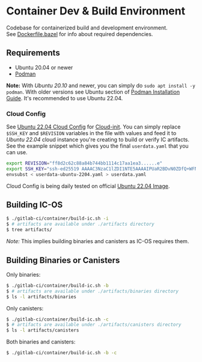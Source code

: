 # Container Dev & Build Environment

Codebase for containerized build and development environment.
<br>
See [Dockerfile.bazel](Dockerfile.bazel) for info about required dependencies.

## Requirements

- Ubuntu 20.04 or newer
- [Podman](https://podman.io/getting-started/installation) 

**Note:** With *Ubuntu 20.10* and newer, you can simply do `sudo apt install -y podman`. With older versions see Ubuntu section of [Podman Installation Guide](https://podman.io/getting-started/installation). It's recommended to use Ubuntu 22.04.

### Cloud Config

See [Ubuntu 22.04 Cloud Config](userdata-ubuntu-2204.yaml) for [Cloud-init](https://cloudinit.readthedocs.io/en/latest/).
You can simply replace `$SSH_KEY` and `$REVISION` variables in the file with values and feed it to *Ubuntu 22.04* cloud instance you're creating to build or verify IC artifacts. See the example snippet which gives you the final `userdata.yaml` that you can use.

```bash
export REVISION="ff8d2c62c88a84b744bb1114c17aa1ea3......e"
export SSH_KEY="ssh-ed25519 AAAAC3NzaC1lZDI1NTE5AAAAIPUaR2BDvN0ZDfQ+WFNa3NW3X3V3Qrxb7f6wn6ZbQkJm"
envsubst < userdata-ubuntu-2204.yaml > userdata.yaml
```

Cloud Config is being daily tested on official [Ubuntu 22.04 Image](https://cloud-images.ubuntu.com/jammy/current/jammy-server-cloudimg-amd64-disk-kvm.img).

## Building IC-OS

```bash
$ ./gitlab-ci/container/build-ic.sh -i
$ # artifacts are available under ./artifacts directory
$ tree artifacts/
```

*Note:* This implies building binaries and canisters as IC-OS requires them.

## Building Binaries or Canisters

Only binaries:

```bash
$ ./gitlab-ci/container/build-ic.sh -b
$ # artifacts are available under ./artifacts/binaries directory
$ ls -l artifacts/binaries
```

Only canisters:

```bash
$ ./gitlab-ci/container/build-ic.sh -c
$ # artifacts are available under ./artifacts/canisters directory
$ ls -l artifacts/canisters
```

Both binaries and canisters:

```bash
$ ./gitlab-ci/container/build-ic.sh -b -c
```

